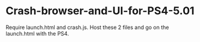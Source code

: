 # Crash-browser-and-UI-for-PS4-5.01
Require launch.html and crash.js.
Host these 2 files and go on the launch.html with the PS4.

